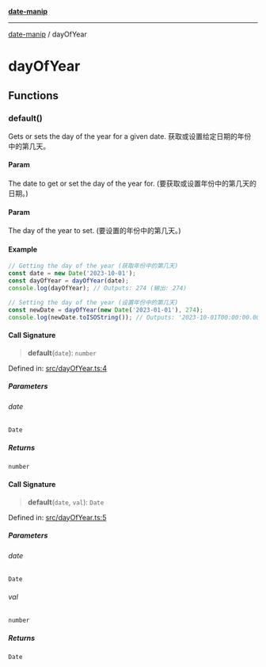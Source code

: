 [**date-manip**](index.md)

***

[date-manip](modules.md) / dayOfYear

# dayOfYear

## Functions

### default()

Gets or sets the day of the year for a given date.
获取或设置给定日期的年份中的第几天。

#### Param

The date to get or set the day of the year for. (要获取或设置年份中的第几天的日期。)

#### Param

The day of the year to set. (要设置的年份中的第几天。)

#### Example

```ts
// Getting the day of the year (获取年份中的第几天)
const date = new Date('2023-10-01');
const dayOfYear = dayOfYear(date);
console.log(dayOfYear); // Outputs: 274 (输出: 274)

// Setting the day of the year (设置年份中的第几天)
const newDate = dayOfYear(new Date('2023-01-01'), 274);
console.log(newDate.toISOString()); // Outputs: '2023-10-01T00:00:00.000Z' (输出: '2023-10-01T00:00:00.000Z')
```

#### Call Signature

> **default**(`date`): `number`

Defined in: [src/dayOfYear.ts:4](https://github.com/fengxinming/date-manip/blob/74162e61fff73f0ace27e57ce0b5395775c035f2/src/dayOfYear.ts#L4)

##### Parameters

###### date

`Date`

##### Returns

`number`

#### Call Signature

> **default**(`date`, `val`): `Date`

Defined in: [src/dayOfYear.ts:5](https://github.com/fengxinming/date-manip/blob/74162e61fff73f0ace27e57ce0b5395775c035f2/src/dayOfYear.ts#L5)

##### Parameters

###### date

`Date`

###### val

`number`

##### Returns

`Date`
